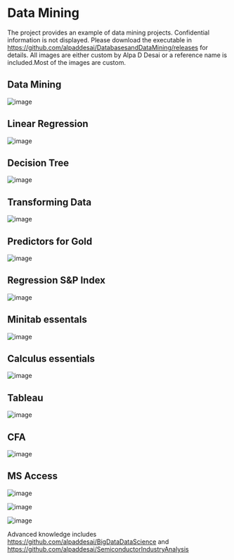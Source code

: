 # Data Mining

The project provides an example of data mining projects. Confidential information is not displayed. 
Please download the executable in https://github.com/alpaddesai/DatabasesandDataMining/releases  for details.
All images are either custom by Alpa D Desai or a reference name is included.Most of the images are custom. 

## Data Mining
![image](MachineLearningAlgorithm.png)

## Linear Regression
![image](MultipleLinearRegressionExample.png)

## Decision Tree
![image](ExcelDecisionTree.png)

## Transforming Data
![image](DataTransforming.png)

## Predictors for Gold
![image](PredictorsGold.png)

## Regression S&P Index
![image](RegressionS&PIndex.png)

## Minitab essentals
![image](MinitabEssentials.jpg)

## Calculus essentials
![image](Calculus.jpg)

## Tableau
![image](Tableau.png)

## CFA
![image](CFAExam.jpg)

## MS Access
![image](MSAccess.png)

![image](USCopyrightCertificate.png)

![image](Ethics.jpg)

Advanced knowledge includes https://github.com/alpaddesai/BigDataDataScience and https://github.com/alpaddesai/SemiconductorIndustryAnalysis
